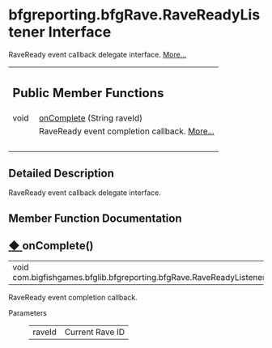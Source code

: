
# bfgreporting.bfgRave.RaveReadyListener Interface 

<div class="contents">RaveReady event callback delegate interface.    <a href="interfacecom_1_1bigfishgames_1_1bfglib_1_1bfgreporting_1_1bfg_rave_1_1_rave_ready_listener.html#details">More...</a><table class="memberdecls"><tr class="heading"><td colspan="2"><h2 class="groupheader"><a id="pub-methods" name="pub-methods"></a> Public Member Functions</h2></td></tr><tr class="memitem:ae154bba80e4bdd62639c642a1e7b59bc"><td class="memItemLeft" align="right" valign="top">void&#160;</td><td class="memItemRight" valign="bottom"><a class="el" href="interfacecom_1_1bigfishgames_1_1bfglib_1_1bfgreporting_1_1bfg_rave_1_1_rave_ready_listener.html#ae154bba80e4bdd62639c642a1e7b59bc">onComplete</a> (String raveId)</td></tr><tr class="memdesc:ae154bba80e4bdd62639c642a1e7b59bc"><td class="mdescLeft">&#160;</td><td class="mdescRight">RaveReady event completion callback.  <a href="interfacecom_1_1bigfishgames_1_1bfglib_1_1bfgreporting_1_1bfg_rave_1_1_rave_ready_listener.html#ae154bba80e4bdd62639c642a1e7b59bc">More...</a><br /></td></tr><tr class="separator:ae154bba80e4bdd62639c642a1e7b59bc"><td class="memSeparator" colspan="2">&#160;</td></tr></table><a name="details" id="details"></a><h2 class="groupheader">Detailed Description</h2><div class="textblock">RaveReady event callback delegate interface. </div><h2 class="groupheader">Member Function Documentation</h2><a id="ae154bba80e4bdd62639c642a1e7b59bc" name="ae154bba80e4bdd62639c642a1e7b59bc"></a><h2 class="memtitle"><span class="permalink"><a href="#ae154bba80e4bdd62639c642a1e7b59bc">&#9670;&nbsp;</a></span>onComplete()</h2><div class="memitem"><div class="memproto"><table class="memname"><tr><td class="memname">void com.bigfishgames.bfglib.bfgreporting.bfgRave.RaveReadyListener.onComplete </td><td>(</td><td class="paramtype">String&#160;</td><td class="paramname"><em>raveId</em></td><td>)</td><td></td></tr></table></div><div class="memdoc">RaveReady event completion callback. <dl class="params"><dt>Parameters</dt><dd><table class="params"><tr><td class="paramname">raveId</td><td>Current Rave ID </td></tr></table></dd></dl></div></div></div> 
